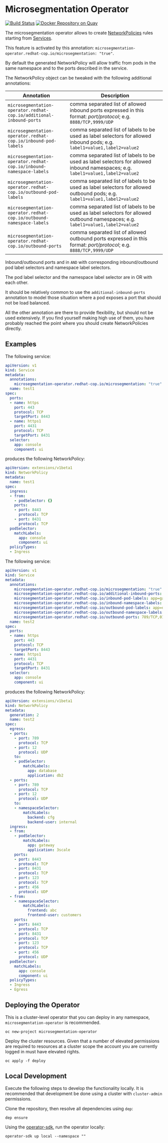 # Microsegmentation Operator

[![Build Status](https://travis-ci.org/redhat-cop/microsegmentation-operator.svg?branch=master)](https://travis-ci.org/redhat-cop/microsegmentation-operator) [![Docker Repository on Quay](https://quay.io/repository/redhat-cop/microsegmentation-operator/status "Docker Repository on Quay")](https://quay.io/repository/redhat-cop/microsegmentation-operator)

The microsegmentation operator allows to create [NetworkPolicies](https://kubernetes.io/docs/concepts/services-networking/network-policies/) rules starting from [Services](https://kubernetes.io/docs/concepts/services-networking/service/).

This feature is activated by this annotation: `microsegmentation-operator.redhat-cop.io/microsegmentation: "true"`.

By default the generated NetworkPolicy will allow traffic from pods in the same namespace and to the ports described in the service.

The NetworkPolicy object can be tweaked with the following additional annotations:

| Annotation  | Description  |
| - | - |
| `microsegmentation-operator.redhat-cop.io/additional-inbound-ports`  | comma separated list of allowed inbound ports expressed in this format: *port/protocol*; e.g. `8888/TCP,9999/UDP`  |
|  `microsegmentation-operator.redhat-cop.io/inbound-pod-labels` | comma separated list of labels to be used as label selectors for allowed inbound pods; e.g. `label1=value1,label2=value2`  |
| `microsegmentation-operator.redhat-cop.io/inbound-namespace-labels`  | comma separated list of labels to be used as label selectors for allowed inbound namespaces; e.g. `label1=value1,label2=value2`  |
| `microsegmentation-operator.redhat-cop.io/outbound-pod-labels`  | comma separated list of labels to be used as label selectors for allowed outbound pods; e.g. `label1=value1,label2=value2`  ||   |   |
| `microsegmentation-operator.redhat-cop.io/outbound-namespace-labels`  | comma separated list of labels to be used as label selectors for allowed outbound namespaces; e.g. `label1=value1,label2=value2`  |
| `microsegmentation-operator.redhat-cop.io/outbound-ports`  | comma separated list of allowed outbound ports expressed in this format: *port/protocol*; e.g. `8888/TCP,9999/UDP`  |

Inbound/outbound ports and in `AND` with corresponding inbound/outbound pod label selectors and namespace label selectors.

The pod label selector and the namespace label selector are in OR with each other.

It should be relatively common to use the `additional-inbound-ports` annotation to model those situation where a pod exposes a port that should not be load balanced.

All the other annotation are there to provide flexibility, but should not be used extensively. If you find yourself making high use of them, you have probably reached the point where you should create NetworkPolicies directly.

## Examples

The following service:

```yaml
apiVersion: v1
kind: Service
metadata:
  annotations:
    microsegmentation-operator.redhat-cop.io/microsegmentation: "true"
  name: test1
spec:
  ports:
  - name: https
    port: 443
    protocol: TCP
    targetPort: 8443
  - name: https1
    port: 4431
    protocol: TCP
    targetPort: 8431
  selector:
    app: console
    component: ui
```

produces the following NetworkPolicy:

```yaml
apiVersion: extensions/v1beta1
kind: NetworkPolicy
metadata:
  name: test1
spec:
  ingress:
  - from:
    - podSelector: {}
    ports:
    - port: 8443
      protocol: TCP
    - port: 8431
      protocol: TCP
  podSelector:
    matchLabels:
      app: console
      component: ui
  policyTypes:
  - Ingress
```

The following service:

```yaml
apiVersion: v1
kind: Service
metadata:
  annotations:
    microsegmentation-operator.redhat-cop.io/microsegmentation: "true"
    microsegmentation-operator.redhat-cop.io/additional-inbound-ports: 123/TCP,456/UDP
    microsegmentation-operator.redhat-cop.io/inbound-pod-labels: app=gateway,application=3scale
    microsegmentation-operator.redhat-cop.io/inbound-namespace-labels: frontend=abc,frontend-user=customers
    microsegmentation-operator.redhat-cop.io/outbound-pod-labels: app=database,application=db2
    microsegmentation-operator.redhat-cop.io/outbound-namespace-labels: backend=cfg,backend-user=internal
    microsegmentation-operator.redhat-cop.io/outbound-ports: 789/TCP,012/UDP
  name: test2
spec:
  ports:
  - name: https
    port: 443
    protocol: TCP
    targetPort: 8443
  - name: https1
    port: 4431
    protocol: TCP
    targetPort: 8431
  selector:
    app: console
    component: ui
```

produces the following NetworkPolicy:

```yaml
apiVersion: extensions/v1beta1
kind: NetworkPolicy
metadata:
  generation: 2
  name: test2
spec:
  egress:
  - ports:
    - port: 789
      protocol: TCP
    - port: 12
      protocol: UDP
    to:
    - podSelector:
        matchLabels:
          app: database
          application: db2
  - ports:
    - port: 789
      protocol: TCP
    - port: 12
      protocol: UDP
    to:
    - namespaceSelector:
        matchLabels:
          backend: cfg
          backend-user: internal
  ingress:
  - from:
    - podSelector:
        matchLabels:
          app: gateway
          application: 3scale
    ports:
    - port: 8443
      protocol: TCP
    - port: 8431
      protocol: TCP
    - port: 123
      protocol: TCP
    - port: 456
      protocol: UDP
  - from:
    - namespaceSelector:
        matchLabels:
          frontend: abc
          frontend-user: customers
    ports:
    - port: 8443
      protocol: TCP
    - port: 8431
      protocol: TCP
    - port: 123
      protocol: TCP
    - port: 456
      protocol: UDP
  podSelector:
    matchLabels:
      app: console
      component: ui
  policyTypes:
  - Ingress
  - Egress
```

## Deploying the Operator

This is a cluster-level operator that you can deploy in any namespace, `microsegmentation-operator` is recommended.

```shell
oc new-project microsegmentation-operator
```

Deploy the cluster resources. Given that a number of elevated permissions are required to resources at a cluster scope the account you are currently logged in must have elevated rights.

```shell
oc apply -f deploy
```

## Local Development

Execute the following steps to develop the functionality locally. It is recommended that development be done using a cluster with `cluster-admin` permissions.

Clone the repository, then resolve all dependencies using `dep`:

```shell
dep ensure
```

Using the [operator-sdk](https://github.com/operator-framework/operator-sdk), run the operator locally:

```shell
operator-sdk up local --namespace ""
```